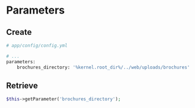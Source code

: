 # Parameters

## Create

```bash
# app/config/config.yml

# ...
parameters:
    brochures_directory: '%kernel.root_dir%/../web/uploads/brochures'
```

## Retrieve

```php
$this->getParameter('brochures_directory');
```